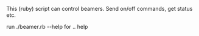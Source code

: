 This (ruby) script can control beamers. Send on/off commands, get status etc.

run ./beamer.rb --help for .. help
